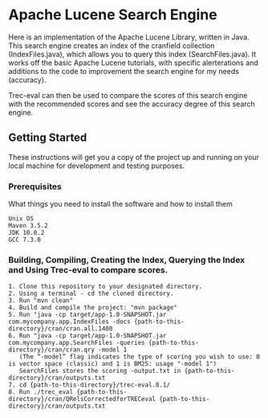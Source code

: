 # Apache Lucene Search Engine

Here is an implementation of the Apache Lucene Library, written in Java. This search engine creates an index of the cranfield collection (IndexFiles.java), which allows you to query this index (SearchFiles.java).
It works off the basic Apache Lucene tutorials, with specific alerterations and additions to the code to improvement the search engine for my needs (accuracy).

Trec-eval can then be used to compare the scores of this search engine with the recommended scores and see the accuracy degree of this search engine.

## Getting Started

These instructions will get you a copy of the project up and running on your local machine for development and testing purposes.

### Prerequisites

What things you need to install the software and how to install them

```
Unix OS
Maven 3.5.2
JDK 10.0.2
GCC 7.3.0
```

### Building, Compiling, Creating the Index, Querying the Index and Using Trec-eval to compare scores.
```
1. Clone this repository to your designated directory.
2. Using a terminal - cd the cloned directory.
3. Run "mvn clean"
4. Build and compile the project: "mvn package"
5. Run "java -cp target/app-1.0-SNAPSHOT.jar com.mycompany.app.IndexFiles -docs {path-to-this-directory}/cran/cran.all.1400
6. Run "java -cp target/app-1.0-SNAPSHOT.jar com.mycompany.app.SearchFiles -queries {path-to-this-directory}/cran/cran.qry -model 1
   (The “-model” flag indicates the type of scoring you wish to use: 0 is vector space (classic) and 1 is BM25: usage "-model 1")
   SearchFiles stores the scoring -output.txt in {path-to-this-directory}/cran/outputs.txt
7. cd {path-to-this-directory}/trec-eval.8.1/
8. Run ./trec_eval {path-to-this-directory}/cran/QRelsCorrectedforTRECeval {path-to-this-directory}/cran/outputs.txt
```
